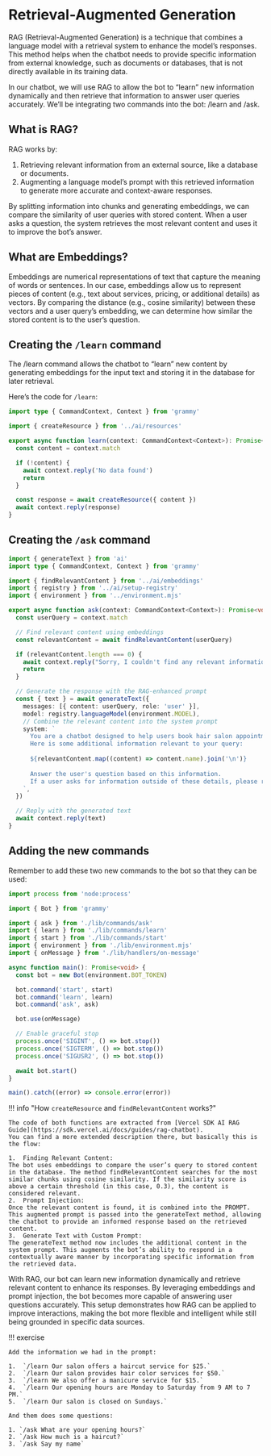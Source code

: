 # Retrieval-Augmented Generation

RAG (Retrieval-Augmented Generation) is a technique that combines a language model with a retrieval system to enhance the model’s responses. This method helps when the chatbot needs to provide specific information from external knowledge, such as documents or databases, that is not directly available in its training data. 

In our chatbot, we will use RAG to allow the bot to “learn” new information dynamically and then retrieve that information to answer user queries accurately. We’ll be integrating two commands into the bot: /learn and /ask.

## What is RAG?

RAG works by:

1. Retrieving relevant information from an external source, like a database or documents.
2. Augmenting a language model’s prompt with this retrieved information to generate more accurate and context-aware responses.

By splitting information into chunks and generating embeddings, we can compare the similarity of user queries with stored content. When a user asks a question, the system retrieves the most relevant content and uses it to improve the bot’s answer.

## What are Embeddings?

Embeddings are numerical representations of text that capture the meaning of words or sentences. In our case, embeddings allow us to represent pieces of content (e.g., text about services, pricing, or additional details) as vectors. By comparing the distance (e.g., cosine similarity) between these vectors and a user query’s embedding, we can determine how similar the stored content is to the user’s question.

## Creating the `/learn` command

The /learn command allows the chatbot to “learn” new content by generating embeddings for the input text and storing it in the database for later retrieval.

Here’s the code for `/learn`:

```ts title="src/lib/commands/learn.ts"
import type { CommandContext, Context } from 'grammy'

import { createResource } from '../ai/resources'

export async function learn(context: CommandContext<Context>): Promise<void> {
  const content = context.match

  if (!content) {
    await context.reply('No data found')
    return
  }

  const response = await createResource({ content })
  await context.reply(response)
}
```

## Creating the `/ask` command

```ts title="src/lib/commands/ask.ts"
import { generateText } from 'ai'
import type { CommandContext, Context } from 'grammy'

import { findRelevantContent } from '../ai/embeddings'
import { registry } from '../ai/setup-registry'
import { environment } from '../environment.mjs'

export async function ask(context: CommandContext<Context>): Promise<void> {
  const userQuery = context.match

  // Find relevant content using embeddings
  const relevantContent = await findRelevantContent(userQuery)

  if (relevantContent.length === 0) {
    await context.reply("Sorry, I couldn't find any relevant information.")
    return
  }

  // Generate the response with the RAG-enhanced prompt
  const { text } = await generateText({
    messages: [{ content: userQuery, role: 'user' }],
    model: registry.languageModel(environment.MODEL),
    // Combine the relevant content into the system prompt
    system: `
      You are a chatbot designed to help users book hair salon appointments.
      Here is some additional information relevant to your query:
  
      ${relevantContent.map((content) => content.name).join('\n')}
      
      Answer the user's question based on this information.
      If a user asks for information outside of these details, please respond with: "I'm sorry, but I cannot assist with that. For more information, please call us at (555) 456-7890 or email us at info@hairsalon.com."
    `,
  })

  // Reply with the generated text
  await context.reply(text)
}
```


## Adding the new commands

Remember to add these two new commands to the bot so that they can be used:

```ts title="src/main.ts"
import process from 'node:process'

import { Bot } from 'grammy'

import { ask } from './lib/commands/ask'
import { learn } from './lib/commands/learn'
import { start } from './lib/commands/start'
import { environment } from './lib/environment.mjs'
import { onMessage } from './lib/handlers/on-message'

async function main(): Promise<void> {
  const bot = new Bot(environment.BOT_TOKEN)

  bot.command('start', start)
  bot.command('learn', learn)
  bot.command('ask', ask)

  bot.use(onMessage)

  // Enable graceful stop
  process.once('SIGINT', () => bot.stop())
  process.once('SIGTERM', () => bot.stop())
  process.once('SIGUSR2', () => bot.stop())

  await bot.start()
}

main().catch((error) => console.error(error))
```


!!! info "How `createResource` and `findRelevantContent` works?"

    The code of both functions are extracted from [Vercel SDK AI RAG Guide](https://sdk.vercel.ai/docs/guides/rag-chatbot).
    You can find a more extended description there, but basically this is the flow:

	1.	Finding Relevant Content:
    The bot uses embeddings to compare the user’s query to stored content in the database. The method findRelevantContent searches for the most similar chunks using cosine similarity. If the similarity score is above a certain threshold (in this case, 0.3), the content is considered relevant.
    2.	Prompt Injection:
    Once the relevant content is found, it is combined into the PROMPT. This augmented prompt is passed into the generateText method, allowing the chatbot to provide an informed response based on the retrieved content.
    3.	Generate Text with Custom Prompt:
    The generateText method now includes the additional content in the system prompt. This augments the bot’s ability to respond in a contextually aware manner by incorporating specific information from the retrieved data.

With RAG, our bot can learn new information dynamically and retrieve relevant content to enhance its responses. By leveraging embeddings and prompt injection, the bot becomes more capable of answering user questions accurately. This setup demonstrates how RAG can be applied to improve interactions, making the bot more flexible and intelligent while still being grounded in specific data sources.


!!! exercise

    Add the information we had in the prompt:

	1.	`/learn Our salon offers a haircut service for $25.`
	2.	`/learn Our salon provides hair color services for $50.`
	3.	`/learn We also offer a manicure service for $15.`
	4.	`/learn Our opening hours are Monday to Saturday from 9 AM to 7 PM.`
	5.	`/learn Our salon is closed on Sundays.`

    And them does some questions:

    1. `/ask What are your opening hours?`
    2. `/ask How much is a haircut?`
    3. `/ask Say my name`
